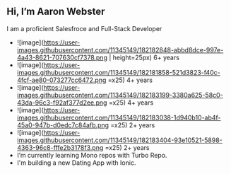## Hi, I’m Aaron Webster

I am a proficient Salesfroce and  Full-Stack Developer

- ![image](https://user-images.githubusercontent.com/11345149/182182848-abbd8dce-997e-4a43-8621-707630cf7378.png | height=25px) 6+ years
- ![image](https://user-images.githubusercontent.com/11345149/182181858-521d3823-f40c-4fcf-ae80-073277cc6472.png =x25) 4+ years
- ![image](https://user-images.githubusercontent.com/11345149/182183199-3380a625-58c0-43da-96c3-f92af377d2ee.png =x25) 4+ years
- ![image](https://user-images.githubusercontent.com/11345149/182183038-1d940b10-ab4f-45a0-947b-d0edc7c84afb.png =x25) 2+ years
- ![image](https://user-images.githubusercontent.com/11345149/182183404-93e10521-5898-4363-96c8-fffe2b3178f3.png =x25) 2+ years
- I’m currently learning Mono repos with Turbo Repo. 
- I'm building a new Dating App with Ionic.

<!---
aaronthomaswebster/aaronthomaswebster is a ✨ special ✨ repository because its `README.md` (this file) appears on your GitHub profile.
You can click the Preview link to take a look at your changes.
--->
